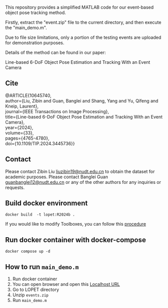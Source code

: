 This repository provides a simplified MATLAB code for our event-based object pose tracking method.

Firstly, extract the "event.zip" file to the current directory, and then execute the "main_demo.m".

Due to file size limitations, only a portion of the testing events are uploaded for demonstration purposes.

Details of the method can be found in our paper:

Line-based 6-DoF Object Pose Estimation and Tracking With an Event Camera

## Cite

@ARTICLE{10645740,  
  author={Liu, Zibin and Guan, Banglei and Shang, Yang and Yu, Qifeng and Kneip, Laurent},  
  journal={IEEE Transactions on Image Processing},   
  title={Line-based 6-DoF Object Pose Estimation and Tracking With an Event Camera},  
  year={2024},  
  volume={33},  
  pages={4765-4780},  
  doi={10.1109/TIP.2024.3445736}}  


## Contact
Please contact Zibin Liu <liuzibin19@nudt.edu.cn> to obtain the dataset for academic purposes. 
Please contact Banglei Guan <guanbanglei12@nudt.edu.cn> or any of the other authors for any inquiries or requests.

## Build docker environment
```
docker build  -t lopet:R2024b .
```
If you would like to modify Toolboxes, you can follow this [procedure](https://github.com/mathworks-ref-arch/matlab-dockerfile/tree/main/alternates/building-on-matlab-docker-image#build-an-image-with-license-server-information)

## Run docker container with docker-compose
```
docker compose up -d
```

## How to run `main_demo.m`
1. Run docker container
2. You can open browser and open this [Localhost URL](http://localhost:8888/index.html)
3. Go to LOPET directory
4. Unzip `events.zip`
5. Run `main_demo.m`

